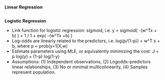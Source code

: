 **Linear Regression**
```
```
**Logistic Regression**
* Link function for logistic regression: sigmoid, i.e. y = sigmoid( -(w^Tx + b) ) = 1 / 1 + exp( -(w^Tx +b) )
* Log-odds are linearly related to the predictors, i.e. log(p/(1-p)) = w^T x + b, where p = prob(y=1|X,w)
* Estimate parameters using MLE, or equivalently minimizing the cost: J = p log(y) + (1-p) log(1-y)
* Assumptions: (1) Independent observations, (2) Logodds-predictors linear relationships, (3) No or minimal multicolinearity, (4) Samples represent population.
